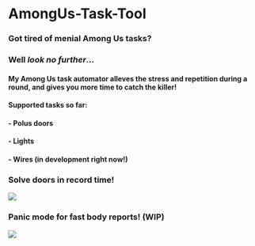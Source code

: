 # AmongUs-Task-Tool
### Got tired of menial Among Us tasks?

### Well *look no further*...


#### My Among Us task automator alleves the stress and repetition during a round, and gives you more time to catch the killer!

#### Supported tasks so far:
#### - Polus doors
#### - Lights
#### - Wires (in development right now!)


### Solve doors in record time!
![](example.gif)


### Panic mode for fast body reports! (WIP)
![](panic.gif)
